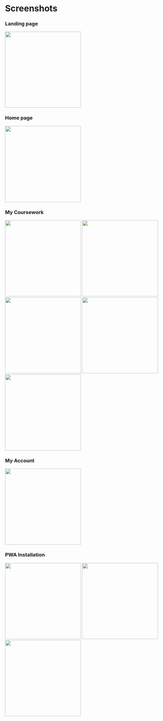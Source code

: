 # Screenshots

### Landing page

<img src="https://user-images.githubusercontent.com/54888682/151704377-81ee9682-dfa8-466a-932b-54d2fc366916.jpg" width="250px" />

### Home page

<img src="https://user-images.githubusercontent.com/54888682/151706827-d6c5acfb-ad51-4455-a736-e230c1942940.jpg" width="250px" />

### My Coursework

<img src="https://user-images.githubusercontent.com/54888682/151704021-802efe4e-df6b-454d-9562-330308a9e465.jpg" width="250px" /> <img src="https://user-images.githubusercontent.com/54888682/151704085-0c59b95d-af94-425e-adc2-dc7eed59cca9.jpg" width="250px" /> <img src="https://user-images.githubusercontent.com/54888682/151704145-74d358ab-0d2f-42b0-be07-2bee06655064.jpg" width="250px" /> <img src="https://user-images.githubusercontent.com/54888682/151704180-92278af9-d5fb-41ac-b47e-3c5e1afe97a8.jpg" width="250px" /> <img src="https://user-images.githubusercontent.com/54888682/151704217-1ddd5362-a337-4816-8513-c2ed7779722c.jpg" width="250px" />

### My Account

<img src="https://user-images.githubusercontent.com/54888682/151704255-e3281b0b-4455-4a50-acc2-e81dbab5a139.jpg" width="250px" />

### PWA Installation

<img src="https://user-images.githubusercontent.com/54888682/151700960-f9540f10-60a0-4830-8de6-92de10cc1d48.jpg" width="250px" /> <img src="https://user-images.githubusercontent.com/54888682/151701252-b62b5a66-673a-4a63-a005-19cf1a5aa931.jpg" width="250px" /> <img src="https://user-images.githubusercontent.com/54888682/151701452-400198c6-1193-4965-b628-3da40f71aae3.jpg" width="250px" />
